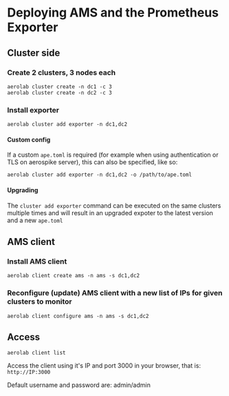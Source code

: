 # Deploying AMS and the Prometheus Exporter

## Cluster side

### Create 2 clusters, 3 nodes each

```
aerolab cluster create -n dc1 -c 3
aerolab cluster create -n dc2 -c 3
```

### Install exporter

```
aerolab cluster add exporter -n dc1,dc2
```

#### Custom config

If a custom `ape.toml` is required (for example when using authentication or TLS on aerospike server), this can also be specified, like so:

```
aerolab cluster add exporter -n dc1,dc2 -o /path/to/ape.toml
```

#### Upgrading

The `cluster add exporter` command can be executed on the same clusters multiple times and will result in an upgraded expoter to the latest version and a new `ape.toml`

## AMS client

### Install AMS client

```
aerolab client create ams -n ams -s dc1,dc2
```

### Reconfigure (update) AMS client with a new list of IPs for given clusters to monitor

```
aerolab client configure ams -n ams -s dc1,dc2
```

## Access

```
aerolab client list
```

Access the client using it's IP and port 3000 in your browser, that is: `http://IP:3000`

Default username and password are: admin/admin
